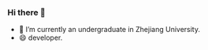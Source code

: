 ### Hi there 👋

- 🔭 I’m currently an undergraduate in Zhejiang University.
- 😄 developer.

<!--START_SECTION:waka-->
<!--END_SECTION:waka-->
